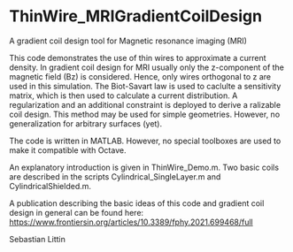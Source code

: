 # ThinWire_MRIGradientCoilDesign
A gradient coil design tool for Magnetic resonance imaging (MRI)

This code demonstrates the use of thin wires to approximate a current
density. In gradient coil design for MRI usually only the z-component
of the magnetic field (Bz) is considered. Hence, only wires orthogonal to
z are used in this simulation. The Biot-Savart law is used to caclulte a 
sensitivity matrix, which is then used to calculate a current 
distribution. A regularization and an additional constraint is deployed to 
derive a ralizable coil design.
This method may be used for simple geometries. However, no generalization
for arbitrary surfaces (yet).

The code is written in MATLAB. However, no special toolboxes are used to 
make it compatible with Octave.

An explanatory introduction is given in ThinWire_Demo.m. Two basic coils
are described in the scripts Cylindrical_SingleLayer.m and 
CylindricalShielded.m.

A publication describing the basic ideas of this code and gradient coil design in general can be found here: https://www.frontiersin.org/articles/10.3389/fphy.2021.699468/full

Sebastian Littin
